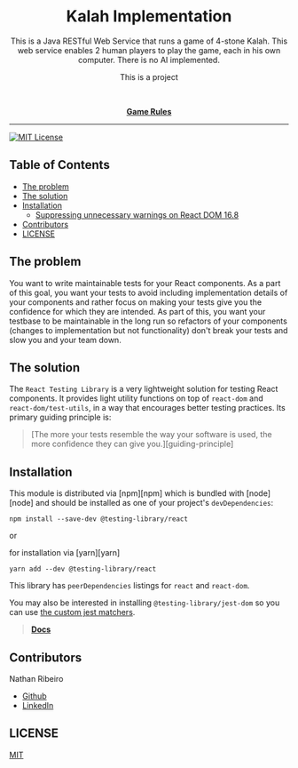 <div align="center">
<h1>Kalah Implementation</h1>

<p>This is a Java RESTful Web Service that runs a game of 4-stone Kalah. This web service enables 2 human players to play the game, each in his own computer. There is no AI implemented.</p>

<p>This is a project </p>

<br />

[**Game Rules**](https://en.wikipedia.org/wiki/Kalah)
<br />
</div>

<hr />

<!-- prettier-ignore-start -->
[![MIT License][license-badge]][license]

<!-- prettier-ignore-end -->

## Table of Contents

<!-- START doctoc generated TOC please keep comment here to allow auto update -->
<!-- DON'T EDIT THIS SECTION, INSTEAD RE-RUN doctoc TO UPDATE -->

- [The problem](#the-problem)
- [The solution](#the-solution)
- [Installation](#installation)
  - [Suppressing unnecessary warnings on React DOM 16.8](#suppressing-unnecessary-warnings-on-react-dom-168)
- [Contributors](#contributors)
- [LICENSE](#license)

<!-- END doctoc generated TOC please keep comment here to allow auto update -->

## The problem



You want to write maintainable tests for your React components. As a part of
this goal, you want your tests to avoid including implementation details of your
components and rather focus on making your tests give you the confidence for
which they are intended. As part of this, you want your testbase to be
maintainable in the long run so refactors of your components (changes to
implementation but not functionality) don't break your tests and slow you and
your team down.

## The solution

The `React Testing Library` is a very lightweight solution for testing React
components. It provides light utility functions on top of `react-dom` and
`react-dom/test-utils`, in a way that encourages better testing practices. Its
primary guiding principle is:

> [The more your tests resemble the way your software is used, the more
> confidence they can give you.][guiding-principle]

## Installation

This module is distributed via [npm][npm] which is bundled with [node][node] and
should be installed as one of your project's `devDependencies`:

```
npm install --save-dev @testing-library/react
```

or

for installation via [yarn][yarn]

```
yarn add --dev @testing-library/react
```

This library has `peerDependencies` listings for `react` and `react-dom`.

You may also be interested in installing `@testing-library/jest-dom` so you can
use [the custom jest matchers](https://github.com/testing-library/jest-dom).

> [**Docs**](https://testing-library.com/react)


## Contributors
Nathan Ribeiro
* [Github](https://github.com/nathanlogus)
* [LinkedIn](https://www.linkedin.com/in/nathanlogus/)

## LICENSE

[MIT](LICENSE)

<!-- prettier-ignore-start -->
[license-badge]: https://img.shields.io/npm/l/@testing-library/react.svg?style=flat-square
[license]: https://github.com/testing-library/react-testing-library/blob/main/LICENSE
<!-- prettier-ignore-end -->

